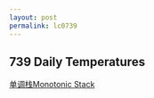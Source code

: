 ```yaml
---
layout: post
permalink: lc0739 
---
```


## 739 Daily Temperatures

[单调栈Monotonic Stack](https://leetcode-cn.com/problems/daily-temperatures/solution/mei-ri-wen-du-by-leetcode-solution/)